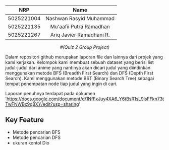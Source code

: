 <div align=center>

|    NRP     |      Name      |
| :--------: | :------------: |
| 5025221004 | Nashwan Rasyid Muhammad |
| 5025221135 | Mu'aafii Putra Ramadhan|
| 5025221267 | Ariq Javier Ramadhani R. |

#_(Quiz 2 Group Project)_

</div>

Dalam repositori github merupakan laporan file dan lainnya dari projek yang kami kerjakan. Kelompok kami membuat sebuah dataset yang berisi list judul-judul dari anime yang nantinya akan dicari judul yang diindinkan menggunakan metode BFS (Breadth First Search) dan DFS (Depth First Search). Kami menggunakan metode BST (Binary Search Tree) sebagai tempat penempatan node tiap judul yang ingin di cari.

Laporan penuhnya terdapat pada dokumen 'https://docs.google.com/document/d/1NfFxJuy4XA6_Y6tBsR1sL9lsFFkn73tTwFNWBx9q8XY/edit?usp=sharing'

## Key Feature
* Metode pencarian BFS
* Metode pencarian DFS
* ukuran kontol Dio
